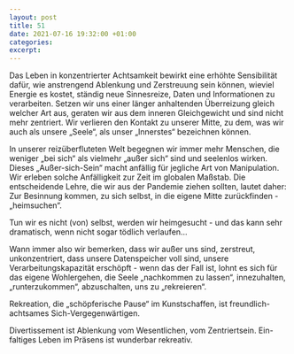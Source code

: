 ```yaml
---
layout: post
title: 51
date: 2021-07-16 19:32:00 +01:00
categories: 
excerpt: 
---
```


Das Leben in konzentrierter Achtsamkeit bewirkt eine erhöhte Sensibilität dafür, wie anstrengend Ablenkung und Zerstreuung sein können, wieviel Energie es kostet, ständig neue Sinnesreize, Daten und Informationen zu verarbeiten. Setzen wir uns einer länger anhaltenden Überreizung gleich welcher Art aus, geraten wir aus dem inneren Gleichgewicht und sind nicht mehr zentriert. Wir verlieren den Kontakt zu unserer Mitte, zu dem, was wir auch als unsere „Seele“, als unser „Innerstes“ bezeichnen können.

In unserer reizüberfluteten Welt begegnen wir immer mehr Menschen, die weniger „bei sich“ als vielmehr „außer sich“ sind und seelenlos wirken.
Dieses „Außer-sich-Sein“ macht anfällig für jegliche Art von Manipulation.
Wir erleben solche Anfälligkeit zur Zeit im globalen Maßstab. Die entscheidende Lehre, die wir aus der Pandemie ziehen sollten, lautet daher: Zur Besinnung kommen, zu sich selbst, in die eigene Mitte zurückfinden - „heimsuchen“.

Tun wir es nicht (von) selbst, werden wir heimgesucht - und das kann sehr dramatisch, wenn nicht sogar tödlich verlaufen…

Wann immer also wir bemerken, dass wir außer uns sind, zerstreut, unkonzentriert, dass unsere Datenspeicher voll sind, unsere Verarbeitungskapazität erschöpft - wenn das der Fall ist, lohnt es sich für das eigene Wohlergehen, die Seele „nachkommen zu lassen“,  innezuhalten, „runterzukommen“, abzuschalten, uns zu „rekreieren“.

Rekreation, die „schöpferische Pause“ im Kunstschaffen, ist freundlich-achtsames Sich-Vergegenwärtigen.

Divertissement ist Ablenkung vom Wesentlichen, vom Zentriertsein.
Ein-faltiges Leben im Präsens ist wunderbar rekreativ.
